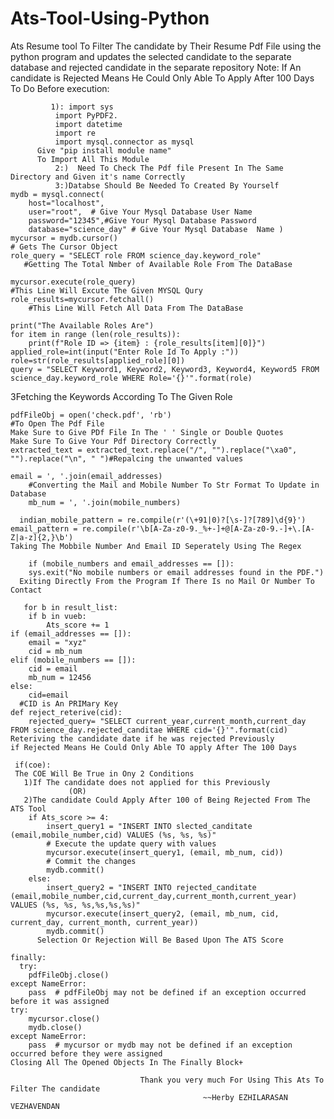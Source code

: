 # Ats-Tool-Using-Python
Ats Resume tool To Filter The candidate by Their Resume Pdf File using the python program and updates the selected candidate to the separate database and rejected candidate in the separate repository
Note: 
  If An candidate is Rejected Means He Could Only Able To Apply After 100 Days
      To Do Before execution:
      
             1): import sys
              import PyPDF2.
              import datetime
              import re
              import mysql.connector as mysql
          Give "pip install module name"
          To Import All This Module
              2:)  Need To Check The Pdf file Present In The Same Directory and Given it's name Correctly
              3:)Databse Should Be Needed To Created By Yourself 
    mydb = mysql.connect(
        host="localhost",
        user="root",  # Give Your Mysql Database User Name
        password="12345",#Give Your Mysql Database Password
        database="science_day" # Give Your Mysql Database  Name )
    mycursor = mydb.cursor()
    # Gets The Cursor Object
    role_query = "SELECT role FROM science_day.keyword_role"
       #Getting The Total Nmber of Available Role From The DataBase
  
    mycursor.execute(role_query) 
    #This Line Will Excute The Given MYSQL Qury
    role_results=mycursor.fetchall()
        #This Line Will Fetch All Data From The DataBase
        
    print("The Available Roles Are")
    for item in range (len(role_results)):
        print(f"Role ID => {item} : {role_results[item][0]}")
    applied_role=int(input("Enter Role Id To Apply :"))
    role=str(role_results[applied_role][0])
    query = "SELECT Keyword1, Keyword2, Keyword3, Keyword4, Keyword5 FROM science_day.keyword_role WHERE Role='{}'".format(role)
  3Fetching the Keywords According To The Given Role

    pdfFileObj = open('check.pdf', 'rb')
    #To Open The Pdf File
    Make Sure to Give PDf File In The ' ' Single or Double Quotes
    Make Sure To Give Your Pdf Directory Correctly
    extracted_text = extracted_text.replace("/", "").replace("\xa0", "").replace("\n", " ")#Repalcing the unwanted values
  
    email = ', '.join(email_addresses)
        #Converting the Mail and Mobile Number To Str Format To Update in Database
        mb_num = ', '.join(mobile_numbers)

      indian_mobile_pattern = re.compile(r'(\+91|0)?[\s-]?[789]\d{9}')
    email_pattern = re.compile(r'\b[A-Za-z0-9._%+-]+@[A-Za-z0-9.-]+\.[A-Z|a-z]{2,}\b')
    Taking The Mobbile Number And Email ID Seperately Using The Regex 

        if (mobile_numbers and email_addresses == []):
        sys.exit("No mobile numbers or email addresses found in the PDF.")
      Exiting Directly From the Program If There Is no Mail Or Number To Contact

       for b in result_list:
        if b in vueb:
            Ats_score += 1
    if (email_addresses == []):
        email = "xyz"
        cid = mb_num
    elif (mobile_numbers == []):
        cid = email
        mb_num = 12456
    else:
        cid=email
      #CID is An PRIMary Key
    def reject_reterive(cid):
        rejected_query= "SELECT current_year,current_month,current_day FROM science_day.rejected_canditae WHERE cid='{}'".format(cid)
    Reteriving the candidate date if he was rejected Previously
    if Rejected Means He Could Only Able TO apply After The 100 Days

     if(coe):
     The COE Will Be True in Ony 2 Conditions
       1)If The candidate does not applied for this Previously
                 (OR)
       2)The candidate Could Apply After 100 of Being Rejected From The ATS Tool
        if Ats_score >= 4:
            insert_query1 = "INSERT INTO slected_canditate (email,mobile_number,cid) VALUES (%s, %s, %s)"
            # Execute the update query with values
            mycursor.execute(insert_query1, (email, mb_num, cid))
            # Commit the changes
            mydb.commit()
        else:
            insert_query2 = "INSERT INTO rejected_canditate (email,mobile_number,cid,current_day,current_month,current_year) VALUES (%s, %s, %s,%s,%s,%s)"
            mycursor.execute(insert_query2, (email, mb_num, cid, current_day, current_month, current_year))
            mydb.commit()
          Selection Or Rejection Will Be Based Upon The ATS Score
            
    finally:
      try:
        pdfFileObj.close()
    except NameError:
        pass  # pdfFileObj may not be defined if an exception occurred before it was assigned
    try:
        mycursor.close()
        mydb.close()
    except NameError:
        pass  # mycursor or mydb may not be defined if an exception occurred before they were assigned
    Closing All The Opened Objects In The Finally Block+
    
                                 Thank you very much For Using This Ats To Filter The candidate
                                               ~~Herby EZHILARASAN VEZHAVENDAN 
      
